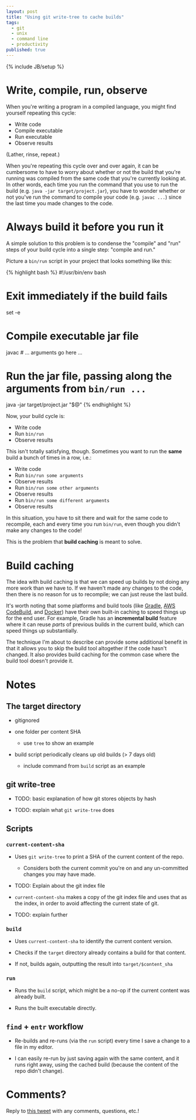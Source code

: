 ```yaml
---
layout: post
title: "Using git write-tree to cache builds"
tags:
  - git
  - unix
  - command line
  - productivity
published: true
---
```


{% include JB/setup %}

# Write, compile, run, observe

When you're writing a program in a compiled language, you might find yourself
repeating this cycle:

* Write code
* Compile executable
* Run executable
* Observe results

(Lather, rinse, repeat.)

When you're repeating this cycle over and over again, it can be cumbersome to
have to worry about whether or not the build that you're running was compiled
from the same code that you're currently looking at. In other words, each time
you run the command that you use to run the build (e.g.  `java -jar
target/project.jar`), you have to wonder whether or not you've run the command
to compile your code (e.g.  `javac ...`) since the last time you made changes to
the code.

# Always build it before you run it

A simple solution to this problem is to condense the "compile" and "run" steps
of your build cycle into a single step: "compile and run."

Picture a `bin/run` script in your project that looks something like this:

{% highlight bash %}
#!/usr/bin/env bash

# Exit immediately if the build fails
set -e

# Compile executable jar file
javac # ... arguments go here ...

# Run the jar file, passing along the arguments from `bin/run ...`
java -jar target/project.jar "$@"
{% endhighlight %}

Now, your build cycle is:

* Write code
* Run `bin/run`
* Observe results

This isn't totally satisfying, though. Sometimes you want to run the **same**
build a bunch of times in a row,
i.e.:

* Write code
* Run `bin/run some arguments`
* Observe results
* Run `bin/run some other arguments`
* Observe results
* Run `bin/run some different arguments`
* Observe results

In this situation, you have to sit there and wait for the same code to
recompile, each and every time you run `bin/run`, even though you didn't make
any changes to the code!

This is the problem that **build caching** is meant to solve.

# Build caching

The idea with build caching is that we can speed up builds by not doing any more
work than we have to. If we haven't made any changes to the code, then there is
no reason for us to recompile; we can just reuse the last build.

It's worth noting that some platforms and build tools (like
[Gradle][gradle-bc], [AWS CodeBuild][codebuild-bc], and [Docker][docker-bc])
have their own built-in caching to speed things up for the end user. For
example, Gradle has an **incremental build** feature where it can reuse _parts_
of previous builds in the current build, which can speed things up
substantially.

The technique I'm about to describe can provide some additional benefit in that
it allows you to skip the build tool altogether if the code hasn't changed. It
also provides build caching for the common case where the build tool doesn't
provide it.

# Notes

## The target directory

* gitignored

* one folder per content SHA
  * use `tree` to show an example

* build script periodically cleans up old builds (> 7 days old)
  * include command from `build` script as an example

## git write-tree

* TODO: basic explanation of how git stores objects by hash

* TODO: explain what `git write-tree` does

## Scripts

### `current-content-sha`

* Uses `git write-tree` to print a SHA of the current content of the repo.
  * Considers both the current commit you're on and any un-committed changes you
    may have made.

* TODO: Explain about the git index file

* `current-content-sha` makes a copy of the git index file and uses that as the
  index, in order to avoid affecting the current state of git.

* TODO: explain further

### `build`

* Uses `current-content-sha` to identify the current content version.

* Checks if the `target` directory already contains a build for that content.

* If not, builds again, outputting the result into `target/$content_sha`

### `run`

* Runs the `build` script, which might be a no-op if the current content was
  already built.

* Runs the built executable directly.

## `find` + `entr` workflow

* Re-builds and re-runs (via the `run` script) every time I save a change to a
  file in my editor.

* I can easily re-run by just saving again with the same content, and it runs
  right away, using the cached build (because the content of the repo didn't
  change).

# Comments?

Reply to [this tweet][tweet] with any comments, questions, etc.!

[tweet]: https://twitter.com/dave_yarwood/status/FIXME

[gradle-bc]: https://guides.gradle.org/using-build-cache/
[codebuild-bc]: https://docs.aws.amazon.com/codebuild/latest/userguide/build-caching.html
[docker-bc]: https://pythonspeed.com/articles/docker-caching-model/
